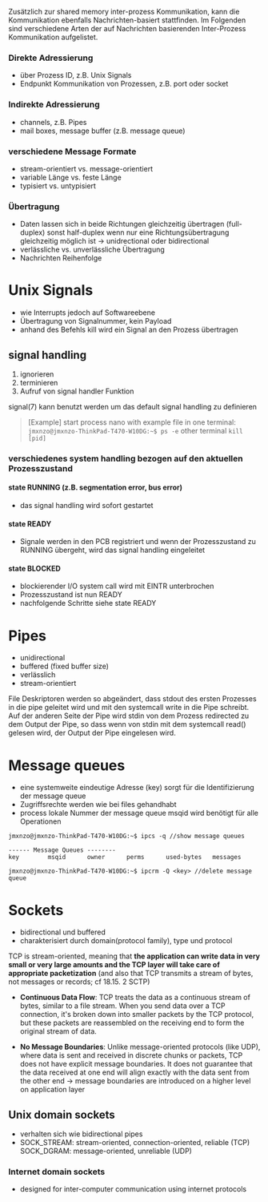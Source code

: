 Zusätzlich zur shared memory inter-prozess Kommunikation, kann die Kommunikation ebenfalls Nachrichten-basiert stattfinden. Im Folgenden sind verschiedene Arten der auf Nachrichten basierenden Inter-Prozess Kommunikation aufgelistet.
### Direkte Adressierung
- über Prozess ID, z.B. Unix Signals
- Endpunkt Kommunikation von Prozessen, z.B. port oder socket


### Indirekte Adressierung
- channels, z.B. Pipes
- mail boxes, message buffer (z.B. message queue)




### verschiedene Message Formate
- stream-orientiert vs. message-orientiert
- variable Länge vs. feste Länge
- typisiert vs. untypisiert


### Übertragung
- Daten lassen sich in beide Richtungen gleichzeitig übertragen (full-duplex) sonst half-duplex wenn nur eine Richtungsübertragung gleichzeitig möglich ist
-> unidrectional oder bidirectional
- verlässliche vs. unverlässliche Übertragung
- Nachrichten Reihenfolge



# Unix Signals
- wie Interrupts jedoch auf Softwareebene
- Übertragung von Signalnummer, kein Payload
- anhand des Befehls kill wird ein Signal an den Prozess übertragen


## signal handling
1) ignorieren
2) terminieren
3) Aufruf von signal handler Funktion

signal(7) kann benutzt werden um das default signal handling zu definieren


>[Example]
>start process nano with example file
>in one terminal:
> `jmxnzo@jmxnzo-ThinkPad-T470-W10DG:~$ ps -e`
> other terminal 
> `kill [pid]`
>
### verschiedenes system handling bezogen auf den aktuellen Prozesszustand

#### state RUNNING (z.B. segmentation error, bus error)
- das signal handling wird sofort gestartet

#### state READY
- Signale werden in den PCB registriert und wenn der Prozesszustand zu RUNNING übergeht, wird das signal handling eingeleitet

#### state BLOCKED
- blockierender I/O system call wird mit EINTR unterbrochen
- Prozesszustand ist nun READY
- nachfolgende Schritte siehe state READY




# Pipes
- unidirectional 
- buffered (fixed buffer size)
- verlässlich 
- stream-orientiert

File Deskriptoren werden so abgeändert, dass stdout des ersten Prozesses in die pipe geleitet wird und mit den systemcall write in die Pipe schreibt. Auf der anderen Seite der Pipe wird stdin von dem Prozess redirected zu dem Output der Pipe, so dass wenn von stdin mit dem systemcall read() gelesen wird, der Output der Pipe eingelesen wird. 

# Message queues
- eine systemweite eindeutige Adresse (key) sorgt für die Identifizierung der message queue
-  Zugriffsrechte werden wie bei files gehandhabt
- process lokale Nummer der message queue msqid wird benötigt für alle Operationen
```
jmxnzo@jmxnzo-ThinkPad-T470-W10DG:~$ ipcs -q //show message queues

------ Message Queues --------
key        msqid      owner      perms      used-bytes   messages    

jmxnzo@jmxnzo-ThinkPad-T470-W10DG:~$ ipcrm -Q <key> //delete message queue
```




# Sockets
- bidirectional und buffered
- charakterisiert durch domain(protocol family), type und protocol

TCP is stream-oriented, meaning that **the application can write data in very small or very large amounts and the TCP layer will take care of appropriate packetization** (and also that TCP transmits a stream of bytes, not messages or records; cf 18.15. 2 SCTP)

- **Continuous Data Flow**: TCP treats the data as a continuous stream of bytes, similar to a file stream. When you send data over a TCP connection, it's broken down into smaller packets by the TCP protocol, but these packets are reassembled on the receiving end to form the original stream of data.
    
- **No Message Boundaries**: Unlike message-oriented protocols (like UDP), where data is sent and received in discrete chunks or packets, TCP does not have explicit message boundaries. It does not guarantee that the data received at one end will align exactly with the data sent from the other end
-> message boundaries are introduced on a higher level on application layer
## Unix domain sockets
- verhalten sich wie bidirectional pipes
- SOCK_STREAM: stream-oriented, connection-oriented, reliable (TCP)
   SOCK_DGRAM: message-oriented, unreliable (UDP)

### Internet domain sockets
- designed for inter-computer communication using internet protocols










